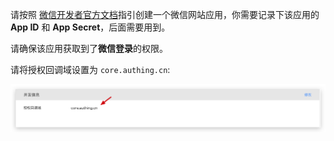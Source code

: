 <IntegrationDetailCard title="在微信开放平台创建一个移动应用">


请按照 [微信开发者官方文档](https://open.weixin.qq.com/cgi-bin/frame?t=home/web_tmpl&lang=zh_CN)指引创建一个微信网站应用，你需要记录下该应用的 **App ID** 和 **App Secret**，后面需要用到。

请确保该应用获取到了**微信登录**的权限。

请将授权回调域设置为 `core.authing.cn`:

![](./images/1.png)


</IntegrationDetailCard>